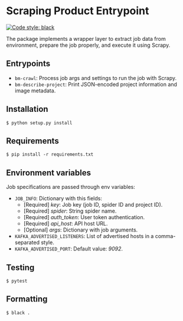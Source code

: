 # Scraping Product Entrypoint

[![Code style: black](https://img.shields.io/badge/code%20style-black-000000.svg)](https://github.com/psf/black)

The package implements a wrapper layer to extract job data from environment, prepare the job properly, and execute it using Scrapy.

## Entrypoints

- `bm-crawl`: Process job args and settings to run the job with Scrapy.
- `bm-describe-project`: Print JSON-encoded project information and image metadata.

## Installation

```
$ python setup.py install 
```

## Requirements

```
$ pip install -r requirements.txt
```

## Environment variables

Job specifications are passed through env variables:

- `JOB_INFO`: Dictionary with this fields:
  - [Required] _key_: Job key (job ID, spider ID and project ID).
  - [Required] _spider_: String spider name.
  - [Required] _auth_token_: User token authentication.
  - [Required] _api_host_: API host URL.
  - [Optional] _args_: Dictionary with job arguments.
- `KAFKA_ADVERTISED_LISTENERS`: List of advertised hosts in a comma-separated style.
- `KAFKA_ADVERTISED_PORT`: Default value: _9092_.

## Testing

```
$ pytest
```

## Formatting

```
$ black .
```
